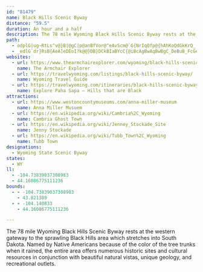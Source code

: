 ```yaml
---
id: "81479"
name: Black Hills Scenic Byway
distance: "59.5"
duration: An hour and a half
description: The 78 mile Wyoming Black Hills Scenic Byway rests at the western gateway to the sprawling Black Hills area which stretches into South Dakota.
path:
  - odplG|ug~RtLs^v@}B|@gC|p@anBfVor@^eAvScm@`G{NrIqOfp@{hAhKoQdGkKrQ_[rDqGrJiPbQgZzm@meA^k@~EmIfEsHxDmHxBgE|BqEpC}FfC{FhCcGzCkHbFaMtAaDn@}Af@iAr@_Bp@aBfAkCd@kAbAaCjAqCfAoCVu@Xw@lAsDbEaMp@sBn@qBr@uBp@sBd@sAp@wBd@uA`@}@Zq@`ByCdAsBvDcHjDsG\o@tEoIbAmBVc@t@wAR_@p@qAFK|AqCTc@bAkBhAsBh@cA`@w@xAiCzE{ItB}D|A}CdBqDtA{CrBuElEiKbB{D~HyQrKyV|E_LjAgCvAiCbBoCbByBRUfAoA`BcBvAqArAcAbAu@dAq@rAu@bSqJdI_EvoAsm@pL{G~EiDvFoEhEwDjFkFlHqIhoA{bBfEeGzIiOrLkVhF}KvCeGl@oAzAaDxAuCnB_E|v@i`B`BgD|AaDbIsP~k@}lA~AmDlAyC|AoElA}DhAyDp@_C`@uAhE}NbGmSnJ_\xGgU|FaSrAqErAyEtGaUjC_JbAcDdAcD|AmEfO{`@`DwIp@eBnQ{e@bBuE`EoK`BkEpAuDbA{ClAeEzKk_@hDiLf@iBTu@rAuElZaeArCcK~Mae@xHyWvBkHpB_HlAgEdBeGjAiDb@iAf@mAh@oAf@eAx@cBbAmBz@}Ap@eAfA_BlAcBn@{@p@{@tBaCvFkGtFgGrFeGfJ_Kp@u@pImJbGuGdMoMvKoLxHaJrSoYxAmCfA_B|A{BlDcFzBiDb@m@dx@yjApF_InF{H~CqEnC_E~GaKdGyIfG_JfC{DzBmDhF_Id@u@dBiCn@_Ax@}@j@m@p@m@t@i@v@c@dAg@fAe@pAo@lEsBlFcCjD}A`GoClAm@tBcA~C}Ax@c@bGyC~EkCrDiB~C_BjBaAvAu@xA}@vAaAnAcA|@y@pAoAbAiAx@gA~@qAhAiBdB_Dh[{l@rB{DrCoFlCaFvGeM|HeOrHuNhFyJ~I}PhD_HjDeHhHuNnDmHrE_JjBoDlBqDnHkNxb@ey@bAmBjA{Bd@{@pBwDvCuFnD_H|GoMdCwEdC{EnFaKdFuJhBmDr@wAt@yA~@qBfAaCjAkC|BiFzC_HbIoQvDsIfGeNlLuWlLsWn@yAXm@~AqDx@iBbAyBdBkDhAwB|R{^\o@rBwDbBcDnByDvAaDh@yAn@}AbA{C|@cDt@qCd@sBj@yCd@qC`@mCXyBBSTkBX}CJqALyBNkCHqBFgBDsC@w@?u@?oDCoBE}AIwBKiCWsEMuBo@cLW_FMsCIuCE}C?uEAsDEiNP}CLs@Vm@j@y@Rq@TWFGxAuBbAqAbCaDz@iAr@iAj@eA\q@Tk@Ti@b@wAXeAPs@RcARsAJu@D_@HeAHoADeAB{@AeACwAOuDCm@EeAIyBc@kK]sHGwAMaDGyACm@KyBQqDMsBMwAQ_BIi@My@UoAS_A[qA[oAuCuJ[eA[iAa@yAMg@GYGe@E]Eu@Am@BmARyBp@aE`BeKLy@ZmBHe@Nk@Li@Ji@D[BY@_@Bg@?u@I{HKeJGoGCoGAiG@uFCkD??A_EoCSaCAwDZmFzA{FnD}O|M_CpCyCjF{EjNmBfDgInK_ElDqGdDoI|AyEHcGm@kI_CoH}CiK}GkT{QgDgCiIqEiG{Bwa@aKcGw@oJGkJdAsb@rFmWnBqUd@wKCkLNaG]sCmAoDyCuQuXiHcHwDiB_E}@cESsS`AwDCeJcAmGT_Cx@cVnLqJdCkH^mDOeKsAsHn@{NhFqDjBsN~N{DbCgE~AmEx@qU`AwAGqJ_CyGLqHrCkPrLeIdHqFxIkG`FiHjBkJlAoJfEuDv@mFUqQyEkR{BgGqBoEwDgByCuDoLuBuEeBqBoGwBwHVcDOaDuAoDgDiOwR}GuFca@iU}GwFmNqOyCeEsLyRoC_DqDgCcEaBgn@aPyI_DmCcB{WkTub@m\aFiDkLoFwOsEqQmE_GgB}n@{O_m@_Pwd@qL}j@kOuQsGq\eMiScHud@eQkFgBiArGcExJgd@j~@mCfL[hF_@lfAWhK{BjLkCbGqEfFed@x[_MhJ_MfLsEjCeH~BcFXgQDkEn@kEvAqDdC}DfEwCfF}B`HiJ|d@sBdIyD~JmCzEiFjHcO|QmCnC}GjDcF|@wSfA}Cp@g\~NgDlA
  - _edlG`dr}RsB{AeA]eDEoI?k@@}DB}DCkBIaBYcC{@iBcAgBwAqBwBgC_DeBuB_FcGeD_EoDgEsEwFm@q@wAuAgA_AiCiBeBaAy@a@uAe@_DaAcCi@qBg@aD_AqB}@}M_IiJwFwG{DoYeQqGyD_DiByG}DeA}@_A}@_CcDsGoLcCqEi@_A{KeS}@yA{K{RcBaCkCeCcBcA{CmAiDc@}EBgD?mGg@}Cg@_Bg@qGsBg]eLyCgAsE_DeCgC}DaFqLyN{J}LiBkDy@iBqAqCqBkGwAcG}AuK]}DWcGKyJ@mUCyKGkmA]w{DIev@@kEt@_^VgLB{CCaHWeI[cGGmB_AeQcE_d@wAuNSoB_@{EAkC@kFB_BHkJV}S?qCWoGiBoPcBkNcA_JaCwSy@uD_B{E}@gBw@oAyBiCwCyBqCqAeDo@wP}AqBSmHy@sDW{BFaALiGfAcAFqCA
websites:
  - url: https://www.thearmchairexplorer.com/wyoming/black-hills-scenic-byway.php
    name: The Armchair Explorer
  - url: https://travelwyoming.com/listings/black-hills-scenic-byway/
    name: Wyoming Travel Guide
  - url: https://travelwyoming.com/itineraries/black-hills-scenic-byway/
    name: Explore Paha Sapa – Hills that are Black
attractions:
  - url: https://www.westoncountymuseums.com/anna-miller-museum
    name: Anna Miller Musuem
  - url: https://en.wikipedia.org/wiki/Cambria%2C_Wyoming
    name: Cambria Ghost Town
  - url: https://en.wikipedia.org/wiki/Jenney_Stockade_Site
    name: Jenny Stockade
  - url: https://en.wikipedia.org/wiki/Tubb_Town%2C_Wyoming
    name: Tubb Town
designations:
  - Wyoming State Scenic Byway
states:
  - WY
ll:
  - -104.73839037308983
  - 44.16086775111236
bounds:
  - - -104.73839037308983
    - 43.821389
  - - -104.140833
    - 44.16086775111236

---
```


The 78 mile Wyoming Black Hills Scenic Byway rests at the western gateway to the sprawling Black Hills area which stretches into South Dakota. Named by Native Americans because of the color of the tree trunks when it rained, the entire area offers numerous historic sites and cultural resources in conjunction with beautiful natural vistas, unique geology, and recreational outlets.
